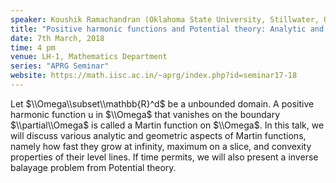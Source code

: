 ```yaml
---
speaker: Koushik Ramachandran (Oklahoma State University, Stillwater, USA)
title: "Positive harmonic functions and Potential theory: Analytic and Geometric aspects"
date: 7th March, 2018
time: 4 pm
venue: LH-1, Mathematics Department
series: "APRG Seminar"
website: https://math.iisc.ac.in/~aprg/index.php?id=seminar17-18
---
```


Let $\\Omega\\subset\\mathbb{R}^d$
be a unbounded domain. A positive harmonic function u in $\\Omega$ that vanishes on the boundary $\\partial\\Omega$ is called a Martin function on $\\Omega$. In this talk, we will discuss various analytic and geometric aspects of Martin functions, namely how fast they grow at infinity, maximum on a slice, and convexity properties of their level lines. If time permits, we will also present a inverse balayage problem from Potential theory.
